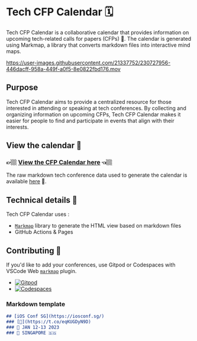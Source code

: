 # Tech CFP Calendar 🗓️

Tech CFP Calendar is a collaborative calendar that provides information on upcoming tech-related calls for papers (CFPs) 📢. The calendar is generated using Markmap, a library that converts markdown files into interactive mind maps.


https://user-images.githubusercontent.com/21337752/230727956-446dacff-958a-449f-a0f5-8e0822fbd176.mov


## Purpose 

Tech CFP Calendar aims to provide a centralized resource for those interested in attending or speaking at tech conferences. By collecting and organizing information on upcoming CFPs, Tech CFP Calendar makes it easier for people to find and participate in events that align with their interests.

## View the calendar 👀

### 👉🏼 [**View the CFP Calendar here**](https://calendar.callforpaper.org/) 👈🏼

The raw markdown tech conference data used to generate the calendar is available [here](https://raw.githubusercontent.com/gbrah/tech-cfp-calendar/main/calendar.mdp) 📄.

## Technical details 🔧

Tech CFP Calendar uses :

- [`Markmap`](https://markmap.js.org/) library to generate the HTML view based on markdown files 
- GitHub Actions & Pages

## Contributing 🤝

If you'd like to add your conferences, use Gitpod or Codespaces with VSCode Web [`markmap`](https://marketplace.visualstudio.com/items?itemName=gera2ld.markmap-vscode) plugin.

- [![Gitpod](https://img.shields.io/badge/Gitpod-Open-blue?logo=gitpod)](https://gitpod.io/#https://github.com/gbrah/tech-cfp-calendar)
- [![Codespaces](https://img.shields.io/badge/Codespaces-Open-blue?logo=visual-studio-code)](https://github.com/codespaces/new?machine=basicLinux32gb&repo=gbrah/tech-cfp-calendar&ref=main&location=WestEurope)

### Markdown template

```markdown
## [iOS Conf SG](https://iosconf.sg/)	
### [📣](https://t.co/eqKUGDyN9D)
### 📅 JAN 12-13 2023
### 📍 SINGAPORE 🇸🇬

```

